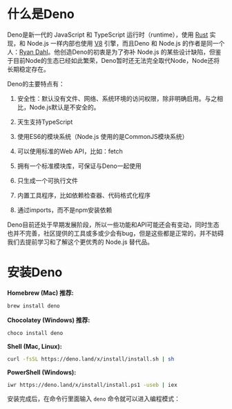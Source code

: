 # 什么是Deno

Deno是新一代的 JavaScript 和 TypeScript 运行时（runtime），使用 [Rust](https://www.rust-lang.org/) 实现，和 Node.js 一样内部也使用 [V8](https://v8.dev/) 引擎，而且Deno 和 Node.js 的作者是同一个人：[Ryan Dahl](https://github.com/ry)。他创造Deno的初衷是为了弥补 Node.js 的某些设计缺陷，但鉴于目前Node的生态已经如此繁荣，Deno暂时还无法完全取代Node，Node还将长期稳定存在。

Deno的主要特点有：

1. 安全性：默认没有文件、网络、系统环境的访问权限，除非明确启用。与之相比，Node.js默认是不安全的。

1. 天生支持TypeScript

1. 使用ES6的模块系统（Node.js 使用的是CommonJS模块系统）

1. 可以使用标准的Web API，比如：fetch

1. 拥有一个标准模块库，可保证与Deno一起使用

1. 只生成一个可执行文件

1. 内置工具程序，比如依赖检查器、代码格式化程序

1. 通过imports，而不是npm安装依赖

Deno目前还处于早期发展阶段，所以一些功能和API可能还会有变动，同时生态也并不完善，社区提供的工具或多或少会有bug，但是这些都是正常的，并不妨碍我们去提前学习和了解这个更优秀的 Node.js 替代品。

# 安装Deno

**Homebrew (Mac) 推荐:**

```sh
brew install deno
```

**Chocolatey (Windows) 推荐:**

```sh
choco install deno
```

**Shell (Mac, Linux):**

```sh
curl -fsSL https://deno.land/x/install/install.sh | sh
```

**PowerShell (Windows):**

```sh
iwr https://deno.land/x/install/install.ps1 -useb | iex
```

安装完成后，在命令行里面输入 `deno` 命令就可以进入编程模式：

```sh

```